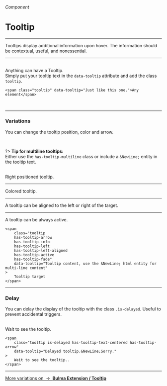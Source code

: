 <h6 class="is-uppercase is-dimmed has-text-weight-medium is-size-6 is-size-7-mobile">Component</h6>
<h1 class="title is-family-secondary">Tooltip</h1>
<hr class="is-visible is-size-3">
<p class="is-size-4 has-text-dark">
    <span class="has-text-weight-semibold">Tooltips</span> display additional information upon hover. The information should be contextual, useful, and nonessential.
</p>
<hr class="is-visible is-size-3"><br>

<div class="box is-raised is-medium is-marginless is-radiusless-b">
    Anything can have a <span class="tooltip has-tooltip-fade" data-tooltip="Just like this one.">Tooltip</span>.<br>Simply put your tooltip text in the <code>data-tooltip</code> attribute and add the class <code>tooltip</code>.
</div>

    <span class="tooltip" data-tooltip="Just like this one.">Any element</span>
<br>

<hr class="is-visible is-size-1">

<h3 class="title is-family-primary has-text-weight-bold">Variations</h3>

You can change the tooltip position, color and arrow.

<br>

?> <strong>Tip for multiline tooltips:</strong><br>Either use the `has-tooltip-multiline` class or include a `&NewLine;` entity in the tooltip text.

<br>

<div class="box is-raised is-large mb-0 is-radiusless-b">
    Right positioned <span class="tooltip has-tooltip-arrow has-tooltip-right has-tooltip-dark" data-tooltip="This is on the left. The content can also be pretty long.&NewLine;However no formatting is allowed within the tooltip.">tooltip</span>.
    <hr class="my-2">
    Colored <span class="tooltip has-tooltip-arrow has-tooltip-danger has-tooltip-fade has-tooltip-text-centered" data-tooltip="This is red/danger &NewLine; and fades in as well">tooltip</span>.
    <hr class="my-2">
    A tooltip can be aligned to the <span class="tooltip has-tooltip-arrow has-tooltip-warning has-tooltip-right-aligned" data-tooltip="With has-tooltip-right-aligned">left or right</span> of the target.
    <hr class="my-2">
    A tooltip can be <span class="tooltip has-tooltip-arrow has-tooltip-info has-tooltip-active has-tooltip-bottom" data-tooltip="To show a quick, useful&NewLine;and contextual information">always active</span>.
</div>

    <span
        class="tooltip
        has-tooltip-arrow
        has-tooltip-info
        has-tooltip-left
        has-tooltip-left-aligned
        has-tooltip-active
        has-tooltip-fade"
        data-tooltip="Tooltip content, use the &NewLine; html entity for multi-line content"
    >
        Tooltip target
    </span>
<hr class="is-visible is-size-1">

<h3 class="title is-family-primary has-text-weight-bold">Delay</h3>

You can delay the display of the tooltip with the class `.is-delayed`. Useful to prevent accidental triggers.

<br>

<div class="box is-raised is-large mb-0 is-radiusless-b">
    Wait to see the 
    <span class="tooltip is-delayed has-tooltip-fade has-tooltip-arrow has-tooltip-text-centered has-tooltip-primary" data-tooltip="Delayed tooltip... Sorry.">tooltip</span>.
</div>

    <span
        class="tooltip is-delayed has-tooltip-text-centered has-tooltip-arrow"
        data-tooltip="Delayed tooltip.&NewLine;Sorry."
    >
        Wait to see the tooltip..
    </span>

<hr>

<a href="https://bulma-tooltip.netlify.app/get-started/" target="blank" class="message is-info is-block">
    More variations on &nbsp;→&nbsp; <strong class="is-link is-underlined">Bulma Extension / Tooltip</strong></a>
</a>
